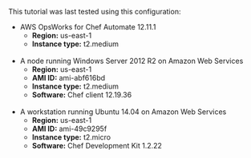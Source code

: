 This tutorial was last tested using this configuration:

* AWS OpsWorks for Chef Automate  12.11.1
  * **Region:** us-east-1
  * **Instance type:** t2.medium
<br /><br />
* A node running Windows Server 2012 R2 on Amazon Web Services
  * **Region:** us-east-1
  * **AMI ID:** ami-abf616bd
  * **Instance type:** t2.medium
  * **Software:** Chef client 12.19.36
<br /><br />
* A workstation running Ubuntu 14.04 on Amazon Web Services
  * **Region:** us-east-1
  * **AMI ID:** ami-49c9295f
  * **Instance type:** t2.micro
  * **Software:** Chef Development Kit 1.2.22
